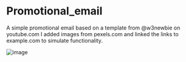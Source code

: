 # Promotional_email
A simple promotional email based on a template from @w3newbie on youtube.com
I added images from pexels.com and linked the links to example.com to simulate functionality.


![image](https://user-images.githubusercontent.com/107668054/230747188-f81432d6-fb2f-4d48-bda0-e623d9d8ee72.png)

